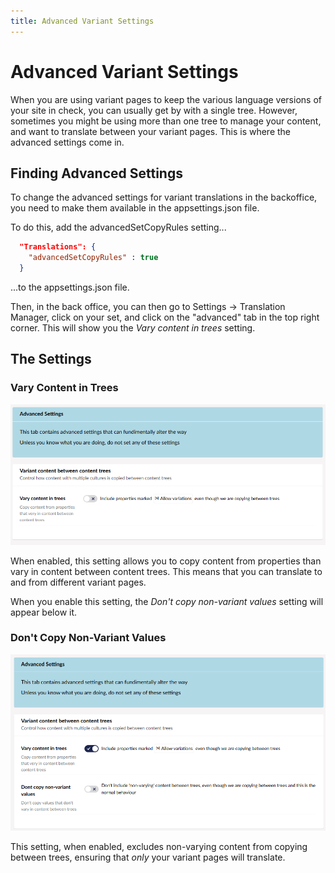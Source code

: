 ```yaml
---
title: Advanced Variant Settings
---
```


# Advanced Variant Settings

When you are using variant pages to keep the various language versions of your site in check, you can usually get by with a single tree. However, sometimes you might be using more than one tree to manage your content, and want to translate between your variant pages. This is where the advanced settings come in. 

## Finding Advanced Settings

To change the advanced settings for variant translations in the backoffice, you need to make them available in the appsettings.json file. 

To do this, add the advancedSetCopyRules setting...

```JSON
  "Translations": {
    "advancedSetCopyRules" : true
  }
```
...to the appsettings.json file.

Then, in the back office, you can then go to Settings -> Translation Manager, click on your set, and click on the "advanced" tab in the top right corner. This will show you the *Vary content in trees* setting.

## The Settings

### Vary Content in Trees

![Advanced settings warning, and the vary content in trees option.](base-variant-setting.png)

When enabled, this setting allows you to copy content from properties than vary in content between content trees. This means that you can translate to and from different variant pages. 

When you enable this setting, the *Don't copy non-variant values* setting will appear below it.

### Don't Copy Non-Variant Values

![Advanced settings warning, the vary content in trees option, and the don't copy non-variant values option.](advVariantSet.png)

This setting, when enabled, excludes non-varying content from copying between trees, ensuring that *only* your variant pages will translate. 